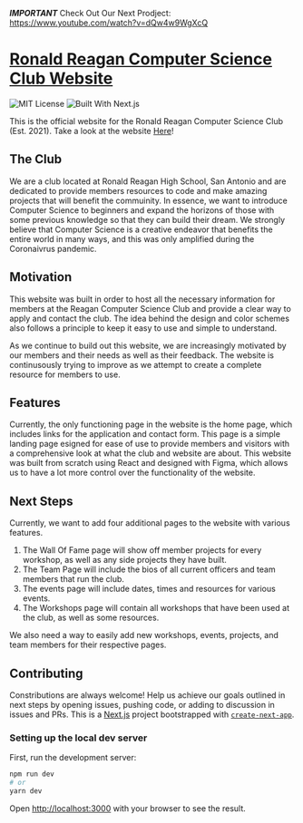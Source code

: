 
***IMPORTANT***  Check Out Our Next Prodject: https://www.youtube.com/watch?v=dQw4w9WgXcQ


# [Ronald Reagan Computer Science Club Website](https://rr.hackclub.com)
![MIT License](https://img.shields.io/cocoapods/l/AFNetworking?color=blue&style=for-the-badge)
![Built With Next.js](https://img.shields.io/badge/Built%20With-Next.js-red?style=for-the-badge)

This is the official website for the Ronald Reagan Computer Science Club (Est. 2021). Take a look at the website [Here](https://rr.hackclub.com/)!

## The Club
We are a club located at Ronald Reagan High School, San Antonio and are dedicated to provide members resources to code and make amazing projects that will benefit the commuinity. In essence, we want to introduce Computer Science to beginners and expand the horizons of those with some previous knowledge so that they can build their dream. We strongly believe that Computer Science is a creative endeavor that benefits the entire world in many ways, and this was only amplified during the Coronaivrus pandemic.

## Motivation
This website was built in order to host all the necessary information for members at the Reagan Computer Science Club and provide a clear way to apply and contact the club. The idea behind the design and color schemes also follows a principle to keep it easy to use and simple to understand.

As we continue to build out this website, we are increasingly motivated by our members and their needs as well as their feedback. The website is continusously trying to improve as we attempt to create a complete resource for members to use.

## Features
Currently, the only functioning page in the website is the home page, which includes links for the application and contact form. This page is a simple landing page esigned for ease of use to provide members and visitors with a comprehensive look at what the club and website are about. This website was built from scratch using React and designed with Figma, which allows us to have a lot more control over the functionality of the website.

## Next Steps
Currently, we want to add four additional pages to the website with various features.
1. The Wall Of Fame page will show off member projects for every workshop, as well as any side projects they have built.
2. The Team Page will include the bios of all current officers and team members that run the club.
3. The events page will include dates, times and resources for various events.
4. The Workshops page will contain all workshops that have been used at the club, as well as some resources.

We also need a way to easily add new workshops, events, projects, and team members for their respective pages.

## Contributing
Constributions are always welcome! Help us achieve our goals outlined in next steps by opening issues, pushing code, or adding to discussion in issues and PRs. This is a [Next.js](https://nextjs.org/) project bootstrapped with [`create-next-app`](https://github.com/vercel/next.js/tree/canary/packages/create-next-app).

### Setting up the local dev server

First, run the development server:

```bash
npm run dev
# or
yarn dev
```

Open [http://localhost:3000](http://localhost:3000) with your browser to see the result.
